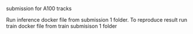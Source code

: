 submission for  A100 tracks

Run  inference docker file   from submission 1  folder.
To reproduce result  run  train docker file  from  train submisison 1  folder
